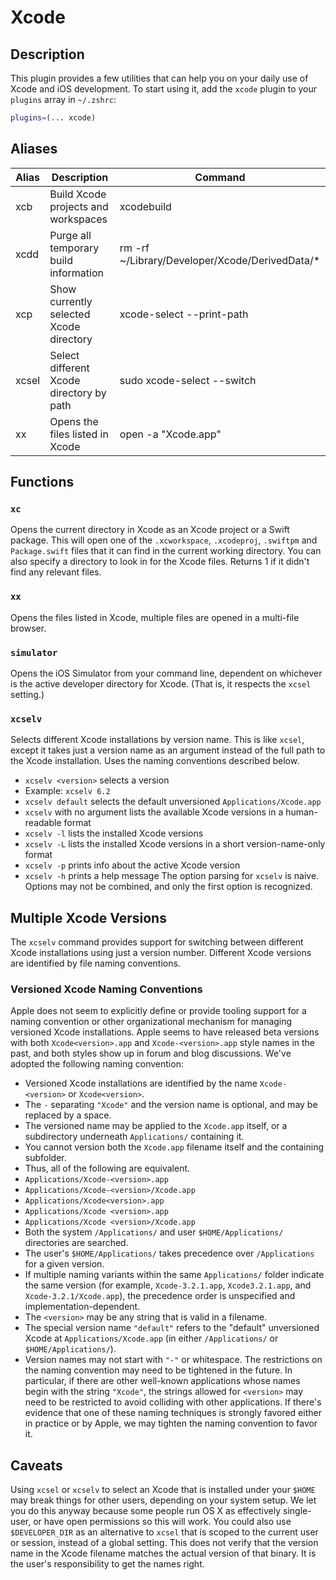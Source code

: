 # Xcode
## Description
This plugin provides a few utilities that can help you on your daily use of Xcode and iOS development.
To start using it, add the `xcode` plugin to your `plugins` array in `~/.zshrc`:
```zsh
plugins=(... xcode)
```
## Aliases
| Alias | Description                              | Command                                        |
|-------|------------------------------------------|------------------------------------------------|
| xcb   | Build Xcode projects and workspaces      | xcodebuild                                     |
| xcdd  | Purge all temporary build information    | rm -rf ~/Library/Developer/Xcode/DerivedData/* |
| xcp   | Show currently selected Xcode directory  | xcode-select --print-path                      |
| xcsel | Select different Xcode directory by path | sudo xcode-select --switch                     |
| xx    | Opens the files listed in Xcode          | open -a "Xcode.app"                            |
## Functions
### `xc`
Opens the current directory in Xcode as an Xcode project or a Swift package. This will open one of the `.xcworkspace`, `.xcodeproj`, `.swiftpm` and `Package.swift` files that it can find in the current working directory. You can also specify a directory to look in for the Xcode files.
Returns 1 if it didn't find any relevant files.
### `xx`
Opens the files listed in Xcode, multiple files are opened in a multi-file browser.
### `simulator`
Opens the iOS Simulator from your command line, dependent on whichever is the active developer directory for Xcode. (That is, it respects the `xcsel` setting.)
### `xcselv`
Selects different Xcode installations by version name. This is like `xcsel`, except it takes just a version name as an argument instead of the full path to the Xcode installation. Uses the naming conventions described below.
* `xcselv <version>` selects a version
* Example: `xcselv 6.2`
* `xcselv default` selects the default unversioned `Applications/Xcode.app`
* `xcselv` with no argument lists the available Xcode versions in a human-readable format
* `xcselv -l` lists the installed Xcode versions
* `xcselv -L` lists the installed Xcode versions in a short version-name-only format
* `xcselv -p` prints info about the active Xcode version
* `xcselv -h` prints a help message
The option parsing for `xcselv` is naive. Options may not be combined, and only the first option is recognized.
## Multiple Xcode Versions
The `xcselv` command provides support for switching between different Xcode installations using just a version number. Different Xcode versions are identified by file naming conventions.
### Versioned Xcode Naming Conventions
Apple does not seem to explicitly define or provide tooling support for a naming convention or other organizational mechanism for managing versioned Xcode installations. Apple seems to have released beta versions with both `Xcode<version>.app` and `Xcode-<version>.app` style names in the past, and both styles show up in forum and blog discussions.
We've adopted the following naming convention:
* Versioned Xcode installations are identified by the name `Xcode-<version>` or `Xcode<version>`.
* The `-` separating `"Xcode"` and the version name is optional, and may be replaced by a space.
* The versioned name may be applied to the `Xcode.app` itself, or a subdirectory underneath `Applications/` containing it.
* You cannot version both the `Xcode.app` filename itself and the containing subfolder.
* Thus, all of the following are equivalent.
* `Applications/Xcode-<version>.app`
* `Applications/Xcode-<version>/Xcode.app`
* `Applications/Xcode<version>.app`
* `Applications/Xcode <version>.app`
* `Applications/Xcode <version>/Xcode.app`
* Both the system `/Applications/` and user `$HOME/Applications/` directories are searched.
* The user's `$HOME/Applications/` takes precedence over `/Applications` for a given version.
* If multiple naming variants within the same `Applications/` folder indicate the same version (for example, `Xcode-3.2.1.app`, `Xcode3.2.1.app`, and `Xcode-3.2.1/Xcode.app`), the precedence order is unspecified and implementation-dependent.
* The `<version>` may be any string that is valid in a filename.
* The special version name `"default"` refers to the "default" unversioned Xcode at `Applications/Xcode.app` (in either `/Applications/` or `$HOME/Applications/`).
* Version names may not start with ``"-"`` or whitespace.
The restrictions on the naming convention may need to be tightened in the future. In particular, if there are other well-known applications whose names begin with the string `"Xcode"`, the strings allowed for `<version>` may need to be restricted to avoid colliding with other applications. If there's evidence that one of these naming techniques is strongly favored either in practice or by Apple, we may tighten the naming convention to favor it.
## Caveats
Using `xcsel` or `xcselv` to select an Xcode that is installed under your `$HOME` may break things for other users, depending on your system setup. We let you do this anyway because some people run OS X as effectively single-user, or have open permissions so this will work. You could also use `$DEVELOPER_DIR` as an alternative to `xcsel` that is scoped to the current user or session, instead of a global setting.
This does not verify that the version name in the Xcode filename matches the actual version of that binary. It is the user's responsibility to get the names right.
